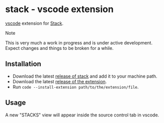 # stack - vscode extension

[vscode](https://code.visualstudio.com/) extension for [Stack](https://github.com/geofflamrock/stack).

> [!NOTE]
> This is very much a work in progress and is under active development. Expect changes and things to be broken for a while.

## Installation

- Download the latest [release of stack](https://github.com/geofflamrock/stack/releases) and add it to your machine path.
- Download the latest [release of the extension](https://github.com/geofflamrock/vscode-stack/releases).
- Run `code --install-extension path/to/the/extension/file`.

## Usage

A new "STACKS" view will appear inside the source control tab in vscode.

